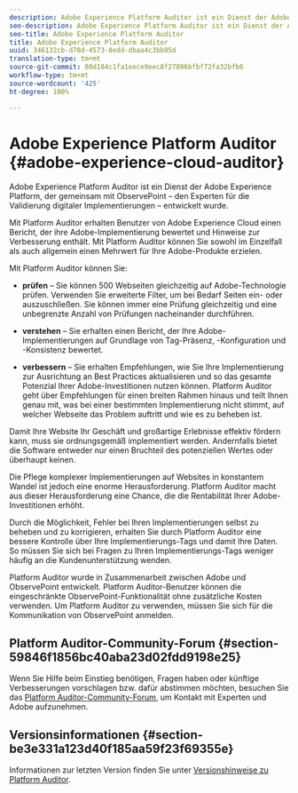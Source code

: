 ```yaml
---
description: Adobe Experience Platform Auditor ist ein Dienst der Adobe Experience Platform, der gemeinsam mit ObservePoint – den Experten für die Validierung digitaler Implementierungen – entwickelt wurde.
seo-description: Adobe Experience Platform Auditor ist ein Dienst der Adobe Experience Platform, der gemeinsam mit ObservePoint – den Experten für die Validierung digitaler Implementierungen – entwickelt wurde.
seo-title: Adobe Experience Platform Auditor
title: Adobe Experience Platform Auditor
uuid: 346132cb-d78d-4573-8edd-dbaa4c3bb05d
translation-type: tm+mt
source-git-commit: 00d184c1fa1eece9eec8f27896bfbf72fa32bfb6
workflow-type: tm+mt
source-wordcount: '425'
ht-degree: 100%

---
```



# Adobe Experience Platform Auditor {#adobe-experience-cloud-auditor}

Adobe Experience Platform Auditor ist ein Dienst der Adobe Experience Platform, der gemeinsam mit ObservePoint – den Experten für die Validierung digitaler Implementierungen – entwickelt wurde.

Mit Platform Auditor erhalten Benutzer von Adobe Experience Cloud einen Bericht, der ihre Adobe-Implementierung bewertet und Hinweise zur Verbesserung enthält. Mit Platform Auditor können Sie sowohl im Einzelfall als auch allgemein einen Mehrwert für Ihre Adobe-Produkte erzielen.

Mit Platform Auditor können Sie:

* **prüfen** – Sie können 500 Webseiten gleichzeitig auf Adobe-Technologie prüfen. Verwenden Sie erweiterte Filter, um bei Bedarf Seiten ein- oder auszuschließen. Sie können immer eine Prüfung gleichzeitig und eine unbegrenzte Anzahl von Prüfungen nacheinander durchführen.

* **verstehen** – Sie erhalten einen Bericht, der Ihre Adobe-Implementierungen auf Grundlage von Tag-Präsenz, -Konfiguration und -Konsistenz bewertet.

* **verbessern** – Sie erhalten Empfehlungen, wie Sie Ihre Implementierung zur Ausrichtung an Best Practices aktualisieren und so das gesamte Potenzial Ihrer Adobe-Investitionen nutzen können. Platform Auditor geht über Empfehlungen für einen breiten Rahmen hinaus und teilt Ihnen genau mit, was bei einer bestimmten Implementierung nicht stimmt, auf welcher Webseite das Problem auftritt und wie es zu beheben ist.

Damit Ihre Website Ihr Geschäft und großartige Erlebnisse effektiv fördern kann, muss sie ordnungsgemäß implementiert werden. Andernfalls bietet die Software entweder nur einen Bruchteil des potenziellen Wertes oder überhaupt keinen.

Die Pflege komplexer Implementierungen auf Websites in konstantem Wandel ist jedoch eine enorme Herausforderung. Platform Auditor macht aus dieser Herausforderung eine Chance, die die Rentabilität Ihrer Adobe-Investitionen erhöht.

Durch die Möglichkeit, Fehler bei Ihren Implementierungen selbst zu beheben und zu korrigieren, erhalten Sie durch Platform Auditor eine bessere Kontrolle über Ihre Implementierungs-Tags und damit Ihre Daten. So müssen Sie sich bei Fragen zu Ihren Implementierungs-Tags weniger häufig an die Kundenunterstützung wenden.

Platform Auditor wurde in Zusammenarbeit zwischen Adobe und ObservePoint entwickelt. Platform Auditor-Benutzer können die eingeschränkte ObservePoint-Funktionalität ohne zusätzliche Kosten verwenden. Um Platform Auditor zu verwenden, müssen Sie sich für die Kommunikation von ObservePoint anmelden.

## Platform Auditor-Community-Forum {#section-59846f1856bc40aba23d02fdd9198e25}

Wenn Sie Hilfe beim Einstieg benötigen, Fragen haben oder künftige Verbesserungen vorschlagen bzw. dafür abstimmen möchten, besuchen Sie das [Platform Auditor-Community-Forum](https://forums.adobe.com/community/experience-cloud/platform/core-services/activation-service/auditor), um Kontakt mit Experten und Adobe aufzunehmen.

## Versionsinformationen {#section-be3e331a123d40f185aa59f23f69355e}

Informationen zur letzten Version finden Sie unter [Versionshinweise zu Platform Auditor](release-notes.md).
